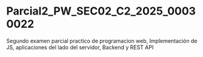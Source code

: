 # Parcial2_PW_SEC02_C2_2025_00030022
Segundo examen parcial practico de programacion web, Implementación de JS, aplicaciones del lado del servidor, Backend y REST API
